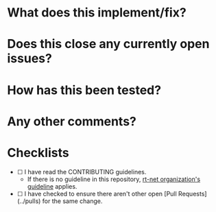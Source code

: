 <!-- プルリクエストのタイトルと以下の記述項目は、日本語で書いても良いです -->

# What does this implement/fix?
<!-- Explain your changes here. -->
<!-- このPRはどんな機能改善/修正ですか？ -->


# Does this close any currently open issues?
<!-- このPRはオープンになっているissueをクローズしますか？ -->


# How has this been tested?
<!-- このPRはどのようにテストしましたか？ -->


# Any other comments?
<!-- その他コメントはありますか？ -->


# Checklists
<!-- PR作成時にチェックボックスにチェックを入れてください -->

- [ ] <!-- コントリビューティングガイドラインを読みました--> I have read the CONTRIBUTING guidelines.
    <!-- リポジトリのガイドラインがない場合は、rt-net organaizationのガイドラインが適用されます -->
    - If there is no guideline in this repository, [rt-net organization's guideline](https://github.com/rt-net/.github/blob/master/CONTRIBUTING.md) applies.
- [ ] <!-- 同じ変更を要求するオープンなPRが無いことを確認しました --> I have checked to ensure there aren't other open [Pull Requests](../pulls) for the same change.
